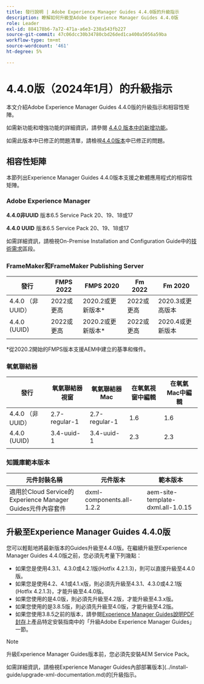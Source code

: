 ```yaml
---
title: 發行說明 | Adobe Experience Manager Guides 4.4.0版的升級指示
description: 瞭解如何升級至Adobe Experience Manager Guides 4.4.0版
role: Leader
exl-id: 884178b6-7a72-471a-a6e3-238a543fb227
source-git-commit: 47c06dcc30b34780cbd26ded1ca400a5056a59ba
workflow-type: tm+mt
source-wordcount: '461'
ht-degree: 5%

---
```


# 4.4.0版（2024年1月）的升級指示

本文介紹Adobe Experience Manager Guides 4.4.0版的升級指示和相容性矩陣。

如需新功能和增強功能的詳細資訊，請參閱 [4.4.0 版本中的新增功能](../release-info/whats-new-4-4.md)。

如需此版本中已修正的問題清單，請檢視[4.4.0版本](../release-info/fixed-issues-4-4.md)中已修正的問題。




## 相容性矩陣

本節列出Experience Manager Guides 4.4.0版本支援之軟體應用程式的相容性矩陣。

### Adobe Experience Manager

**4.4.0非UUID**
版本6.5 Service Pack 20、19、18或17

**4.4.0 UUID**
版本6.5 Service Pack 20、19、18或17


如需詳細資訊，請檢視On-Premise Installation and Configuration Guide中的[技術需求](../install-guide/download-install-technical-requirements.md)區段。

### FrameMaker和FrameMaker Publishing Server

| 發行 | FMPS 2022 | FMPS 2020 | Fm 2022 | Fm 2020 |
| --- | --- | --- | --- | --- |
| 4.4.0 （非UUID） | 2022或更高 | 2020.2或更新版本* | 2022或更高 | 2020.3或更高版本 |
| 4.4.0 (UUID) | 2022或更高 | 2020.2或更新版本* | 2022或更高 | 2020.4或更新版本 |
| | | | |

*從2020.2開始的FMPS版本支援AEM中建立的基準和條件。

### 氧氣聯結器

| 發行 | 氧氣聯結器視窗 | 氧氣聯結器Mac | 在氧氣視窗中編輯 | 在氧氣Mac中編輯 |
| --- | --- | --- |--- |--- |
| 4.4.0 （非UUID） | 2.7-regular-1 | 2.7-regular-1 | 1.6 | 1.6 |
| 4.4.0 (UUID) | 3.4-uuid-1 | 3.4-uuid-1 | 2.3 | 2.3 |
|  |  |   |



### 知識庫範本版本

| 元件封裝名稱 | 元件版本 | 範本版本 |
|---|---|---|
| 適用於Cloud Service的Experience Manager Guides元件內容套件 | dxml-components.all-1.2.2 | aem-site-template-dxml.all-1.0.15 |



## 升級至Experience Manager Guides 4.4.0版


您可以輕鬆地將最新版本的Guides升級至4.4.0版。在繼續升級至Experience Manager Guides 4.4.0版之前，您必須先考量下列幾點：


- 如果您是使用4.3.1、4.3.0或4.2.1版(Hotfix 4.2.1.3)，則可以直接升級至4.4.0版。
- 如果您是使用4.2、4.1或4.1.x版，則必須先升級至4.3.1、4.3.0或4.2.1版(Hotfix 4.2.1.3)，才能升級至4.4.0版。
- 如果您使用的是4.0版，則必須先升級至4.2版，才能升級至4.3.x版。
- 如果您使用的是3.8.5版，則必須先升級至4.0版，才能升級至4.2版。
- 如果您使用3.8.5之前的版本，請參閱[Experience Manager Guides說明PDF封存](https://helpx.adobe.com/xml-documentation-for-experience-manager/archive.html)上產品特定安裝指南中的「升級Adobe Experience Manager Guides」一節。



>[!NOTE]
>
>升級Experience Manager Guides版本前，您必須先安裝AEM Service Pack。

如需詳細資訊，請檢視Experience Manager Guides內部部署版本](../install-guide/upgrade-xml-documentation.md)的[升級指示。
